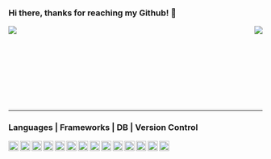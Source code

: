 ### Hi there, thanks for reaching my Github! 👋

<div align="left">
<a href="https://github.com/Karanveer-singh671">
  <img align="left" src="https://github-readme-stats.vercel.app/api?username=Karanveer-singh671&count_private=true&show_icons=true&theme=merko&hide_rank=true&include_all_commits=true&hide=contribs,prs" />
</a>
<a href="https://github.com/Karanveer-singh671">
  <img align="right" src="https://github-readme-stats.vercel.app/api/top-langs/?username=Karanveer-singh671&hide=php&layout=compact&theme=merko" />
</a>

<br/><br/><br/><br/><br/><br/><br/><br/><br/>

<div align="left">

 <hr/>

### Languages | Frameworks | DB | Version Control

<img align="left" alt="" width="20px" src="https://cdn.jsdelivr.net/gh/devicons/devicon/icons/javascript/javascript-original.svg?size=26&color=currentColor" />
<img align="left" alt="" width="20px" src="https://cdn.jsdelivr.net/gh/devicons/devicon/icons/typescript/typescript-original.svg?size=26&color=currentColor" />
<img align="left" alt="" width="20px" src="https://cdn.jsdelivr.net/gh/devicons/devicon/icons/nodejs/nodejs-original-wordmark.svg?size=26&color=currentColor" />
<img align="left" alt="" width="20px" src="https://cdn.jsdelivr.net/gh/devicons/devicon/icons/express/express-original.svg?size=26&color=currentColor" />
<img align="left" alt="" width="20px" src="https://cdn.jsdelivr.net/gh/devicons/devicon/icons/npm/npm-original-wordmark.svg?size=26&color=currentColor" />
<img align="left" alt="" width="20px" src="https://cdn.jsdelivr.net/gh/devicons/devicon/icons/ruby/ruby-original.svg?size=128&color=currentColor" />
<img align="left" alt="" width="20px" src="https://cdn.jsdelivr.net/gh/devicons/devicon/icons/rails/rails-original-wordmark.svg?size=128&color=currentColor" />
<img align="left" alt="" width="20px" src="https://cdn.jsdelivr.net/gh/devicons/devicon/icons/mongodb/mongodb-original.svg?size=26&color=currentColor" />
<img align="left" alt="" width="20px" src="https://cdn.jsdelivr.net/gh/devicons/devicon/icons/postgresql/postgresql-original.svg?size=26&color=currentColor" />
<img align="left" alt="" width="20px" src="https://cdn.jsdelivr.net/gh/devicons/devicon/icons/docker/docker-original.svg?size=26&color=currentColor" />
<img align="left" alt="" width="20px" src="https://cdn.jsdelivr.net/gh/devicons/devicon/icons/react/react-original.svg?size=26&color=currentColor" />
<img align="left" alt="" width="20px" src="https://icongr.am/simple/redux.svg?size=26&color=0088cc&colored=false" />
<img align="left" alt="" width="20px" src="https://cdn.jsdelivr.net/gh/devicons/devicon/icons/git/git-original.svg?size=26&color=currentColor" />
<img align="left" alt="HTML5" width="20px" src="https://cdn.jsdelivr.net/gh/devicons/devicon/icons/html5/html5-original-wordmark.svg" />
</div>
<br />
<br />
<!--

<!--
**Karanveer-singh671/Karanveer-singh671** is a ✨ _special_ ✨ repository because its `README.md` (this file) appears on your GitHub profile.

Here are some ideas to get you started:

- 🔭 I’m currently working on ...
- 🌱 I’m currently learning ...
- 👯 I’m looking to collaborate on ...
- 🤔 I’m looking for help with ...
- 💬 Ask me about ...
- 📫 How to reach me: ...
- 😄 Pronouns: ...
- ⚡ Fun fact: ...
-->
